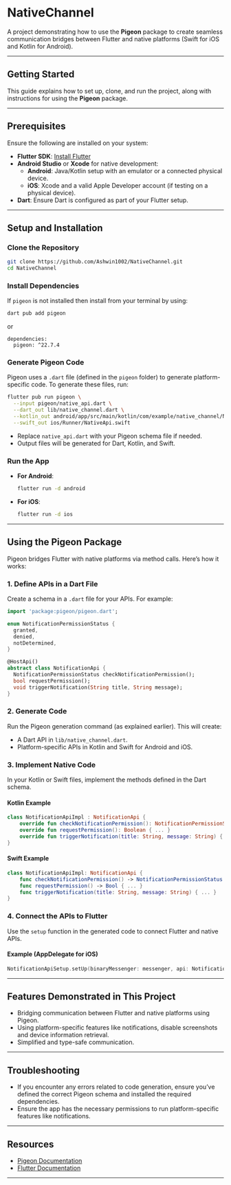 
# NativeChannel

A project demonstrating how to use the **Pigeon** package to create seamless communication bridges between Flutter and native platforms (Swift for iOS and Kotlin for Android).

---

## Getting Started

This guide explains how to set up, clone, and run the project, along with instructions for using the **Pigeon** package.

---

## Prerequisites

Ensure the following are installed on your system:

- **Flutter SDK**: [Install Flutter](https://flutter.dev/docs/get-started/install)
- **Android Studio** or **Xcode** for native development:
  - **Android**: Java/Kotlin setup with an emulator or a connected physical device.
  - **iOS**: Xcode and a valid Apple Developer account (if testing on a physical device).
- **Dart**: Ensure Dart is configured as part of your Flutter setup.

---

## Setup and Installation

### Clone the Repository
```bash
git clone https://github.com/Ashwin1002/NativeChannel.git
cd NativeChannel
```

### Install Dependencies
If `pigeon` is not installed then install from your terminal by using:
```bash
dart pub add pigeon
```
or
```
dependencies:
  pigeon: ^22.7.4
```

### Generate Pigeon Code
Pigeon uses a `.dart` file (defined in the `pigeon` folder) to generate platform-specific code. To generate these files, run:
```bash
flutter pub run pigeon \
  --input pigeon/native_api.dart \
  --dart_out lib/native_channel.dart \
  --kotlin_out android/app/src/main/kotlin/com/example/native_channel/NativeApi.kt \
  --swift_out ios/Runner/NativeApi.swift
```

- Replace `native_api.dart` with your Pigeon schema file if needed.
- Output files will be generated for Dart, Kotlin, and Swift.

### Run the App
- **For Android**:
  ```bash
  flutter run -d android
  ```
- **For iOS**:
  ```bash
  flutter run -d ios
  ```

---

## Using the Pigeon Package

Pigeon bridges Flutter with native platforms via method calls. Here’s how it works:

### 1. Define APIs in a Dart File
Create a schema in a `.dart` file for your APIs. For example:
```dart
import 'package:pigeon/pigeon.dart';

enum NotificationPermissionStatus {
  granted,
  denied,
  notDetermined,
}

@HostApi()
abstract class NotificationApi {
  NotificationPermissionStatus checkNotificationPermission();
  bool requestPermission();
  void triggerNotification(String title, String message);
}
```

### 2. Generate Code
Run the Pigeon generation command (as explained earlier). This will create:
- A Dart API in `lib/native_channel.dart`.
- Platform-specific APIs in Kotlin and Swift for Android and iOS.

### 3. Implement Native Code
In your Kotlin or Swift files, implement the methods defined in the Dart schema.

#### Kotlin Example
```kotlin
class NotificationApiImpl : NotificationApi {
    override fun checkNotificationPermission(): NotificationPermissionStatus { ... }
    override fun requestPermission(): Boolean { ... }
    override fun triggerNotification(title: String, message: String) { ... }
}
```

#### Swift Example
```swift
class NotificationApiImpl: NotificationApi {
    func checkNotificationPermission() -> NotificationPermissionStatus { ... }
    func requestPermission() -> Bool { ... }
    func triggerNotification(title: String, message: String) { ... }
}
```

### 4. Connect the APIs to Flutter
Use the `setup` function in the generated code to connect Flutter and native APIs.

#### Example (AppDelegate for iOS)
```swift
NotificationApiSetup.setUp(binaryMessenger: messenger, api: NotificationApiImpl())
```

---

## Features Demonstrated in This Project

- Bridging communication between Flutter and native platforms using Pigeon.
- Using platform-specific features like notifications, disable screenshots and device information retrieval.
- Simplified and type-safe communication.

---

## Troubleshooting

- If you encounter any errors related to code generation, ensure you’ve defined the correct Pigeon schema and installed the required dependencies.
- Ensure the app has the necessary permissions to run platform-specific features like notifications.

---

## Resources

- [Pigeon Documentation](https://pub.dev/packages/pigeon)
- [Flutter Documentation](https://flutter.dev/docs)

---

